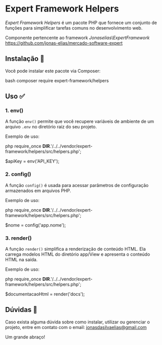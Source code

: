 # Expert Framework Helpers

*Expert Framework Helpers* é um pacote PHP que fornece um conjunto de funções para simplificar tarefas comuns no desenvolvimento web.

Componente pertencente ao framework *Jonaselias\ExpertFramework* https://github.com/jonas-elias/mercado-software-expert

## Instalação 🚀

Você pode instalar este pacote via Composer:

bash
composer require expert-framework/helpers


## Uso ✅

### 1. env()

A função `env()` permite que você recupere variáveis de ambiente de um arquivo `.env` no diretório raiz do seu projeto. 

Exemplo de uso:

php
require_once __DIR__.'/../../vendor/expert-framework/helpers/src/helpers.php';

$apiKey = env('API_KEY');


### 2. config()

A função `config()` é usada para acessar parâmetros de configuração armazenados em arquivos PHP.

Exemplo de uso:

php
require_once __DIR__.'/../../vendor/expert-framework/helpers/src/helpers.php';

$nome = config('app.nome');


### 3. render()

A função `render()` simplifica a renderização de conteúdo HTML. Ela carrega modelos HTML do diretório app/View e apresenta o conteúdo HTML na saída.

Exemplo de uso:

php
require_once __DIR__.'/../../vendor/expert-framework/helpers/src/helpers.php';

$documentacaoHtml = render('docs');


## Dúvidas 🤔
Caso exista alguma dúvida sobre como instalar, utilizar ou gerenciar o projeto, entre em contato com o email: jonasdasilvaelias@gmail.com

Um grande abraço!
